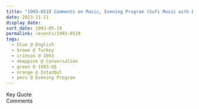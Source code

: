 ```yaml
---
title: "1993-0519 Comments on Music, Evening Program (Sufi Music with Dance), Temple, Sufi Quarter, Istanbul, Turkey"
date: 2023-11-11
display_date: 
sort_date: 1993-05-19
permalink: /events/1993-0519
tags:
  - blue @ English
  - brown @ Turkey
  - crimson @ 1993
  - deeppink @ Conversation
  - green @ 1993-05
  - orange @ Istanbul
  - peru @ Evening Program
---
```


<wave-list>
  <list-title color="green" width="75">Key Quote</list-title>
  <list-item color="BlanchedAlmond"  width="200"></list-item>
  <list-item color="Lavender"></list-item>
  <list-item color="BlanchedAlmond"></list-item>
</wave-list>

<br>

<wave-list>
  <list-title color="green" width="75">Comments</list-title>
  <list-item color="BlanchedAlmond"  width="200"></list-item>
  <list-item color="Lavender"></list-item>
  <list-item color="BlanchedAlmond"></list-item>
</wave-list>